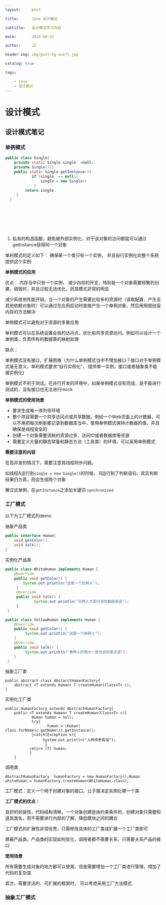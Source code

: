 ```yaml
---
layout:     post

title:      Java 设计模式

subtitle:   设计模式学习内容

date:       2019-09-22

author:     JZ

header-img: img/post-bg-swift.jpg

catalog: true

tags:

    - java
    - 设计模式
---
```



# 设计模式

## 设计模式笔记‌

### 单例模式

```java
public class Single{
    private static Single single  =null;
    private Single(){}    
    public static Single getInstance(){
            if (single  == null){
                single = new Single()
             }
         return single    
     }
  }
```





‌

‌











‌

1. 私有的构造函数，避免被外部实例化，对于该对象的访问都就可以通过getInstance获得同一个对象

单利模式的定义如下： 确保某一个类只有一个实例， 并且自行实例化向整个系统提供这个实例‌

**单例模式的应用**‌

优点： 内存当中只有一个实例， 减少内存的开支，特别是一个对象需要频繁的创建，销毁时，并且过程无法优化，则其模式非常的明显‌

减少系统地性能开销，当一个对象的产生需要比较多的资源时（读取配置、产生去其他依赖对象时）可以通过在应用启动时直接产生一个单例对象，然后用用就驻留内存的方法解决‌

单例模式可以避免对于资源的多重应用‌

单利模式可以在系统设置全局的访问点，优化和共享资源访问，例如可以设计一个单例类，负责所有的数据表的映射处理‌

缺点：‌

单例模式没有接口，扩展困难（为什么单例模式当中不增加接口？接口对于单例模式毫无意义，单利模式要求“自行实例化”， 提供单一实例，接口或者抽象类不能被实例化）‌

单例模式不利于测试。在并行开发的环境中，如果单例模式没有完成，是不能进行测试的，没有接口也无法进行mock‌

**单例模式的使用场景**‌

- 要求生成唯一序列号环境
- 整个项目需要一个共享访问点或共享数据，例如一个Web页面上的计数器，可以不用把每次刷新都记录到数据库当中，使用单例模式保持计数器的值，并且确保是线程安全的
- 创建一个对象需要消耗的资源过多，访问IO或者数据库等资源
- 需要定义大量的静态常量和静态方法（工具类）的环境，可以采用单例模式

**需要注意的内容**‌

在高并发的情况下，需要注意其线程同步问题。‌

如线程A运行到`single = new Single()`的时候， B运行到了判断语句，其实判断结果仍为真，则会生成两个对象‌

懒汉式单例，在`getInstance`之添加关键词 `synchronized`‌

### 工厂模式

以下为工厂模式的demo‌

抽象产品类

```java
public interface Human{
    void getColor()
    void talk();   
}
```

实例化产品类

```java
public class WhiteHuman implements Human {    
    @Override    
    public void getColor() {        
        System.out.println("这是一个白种人");
     }    
     @Override    
     public void talk() {
             System.out.println("白种人大部分说的都是英语");
     }
 }
```



```java
public class YellowHuman implements Human {
    @Override
    public void getColor() {   
         System.out.println("这是一个黄种人");
    }
    @Override
    public void talk() {   
         System.out.println("黄种人的很大一部分说的是汉语");    
    }
 }
```

抽象工厂类

```
public abstract class AbstarctHumanFactory{
    abstract <T extends Human> T createHuman(Class<T> c);
}
```

实例化工厂类

```
public HumanFactory extends AbstractHumanFactory{
    public <T extends Human> T createHuman(Class<T> c){
            Human human = null;        
            try{     
                   human = (Human) Class.forName(c.getName()).getInstance();        
            }catch(Exception e){
                 System.out.println("人种传参有误");       
                  }        
           return (T) human;    
           }
    }
```



调用类

```
AbstractHumanFactory  humanFactory = new HumanFactory();Human whiteHuman = humanFactory.createHuman(WhiteHuman.class);
```

工厂模式：定义一个用于创建对象的接口，让子类决定实例化哪一个类‌

**工厂模式的优点：**‌

良好的封装性，代码结构清晰。一个对象创建是由约束条件的，创建对象只需要知道其类名，而不需要进行内部的了解，降低模块之间的耦合‌

工厂模式的扩展性非常优秀，只需修改具体的工厂类或扩展一个工厂类即可‌

屏蔽产品类。产品类的实现如何变化，调用者都不需要关系，只需要关系产品的接口‌

**使用场景**‌

所有需要生成对象的地方都可以使用，但是需要增加一个工厂类进行管理，增加了代码的复杂度‌

其次，需要灵活的、可扩展的框架时， 可以考虑采用工厂方法模式‌

### 抽象工厂模式